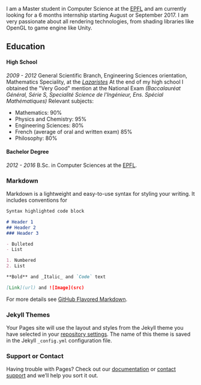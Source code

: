 I am a Master student in Computer Science at the [EPFL](http://www.epfl.ch) and am currently looking for a 6 months internship starting August or September 2017. 
I am very passionate about all rendering technologies, from shading libraries like OpenGL to game engine like Unity. 

## Education

#### High School 
_2009 - 2012_
General Scientific Branch, Engineering Sciences orientation, Mathematics Speciality, at the [_Lazaristes_](http://www.auxlazaristes.fr/lycee-aux-lazaristes/)
At the end of my high school I obtained the "Very Good" mention at the National Exam _(Baccalauréat Général, Série S, Specialité Science de l'Ingénieur, Ens. Spécial Mathématiques)_
Relevant subjects: 
- Mathematics: 90%
- Physics and Chemistry: 95%
- Engineering Sciences: 80%
- French (average of oral and written exam) 85%
- Philosophy: 80%

#### Bachelor Degree
_2012 - 2016_
B.Sc. in Computer Sciences at the [EPFL](http://www.epfl.ch).


### Markdown

Markdown is a lightweight and easy-to-use syntax for styling your writing. It includes conventions for

```markdown
Syntax highlighted code block

# Header 1
## Header 2
### Header 3

- Bulleted
- List

1. Numbered
2. List

**Bold** and _Italic_ and `Code` text

[Link](url) and ![Image](src)
```

For more details see [GitHub Flavored Markdown](https://guides.github.com/features/mastering-markdown/).

### Jekyll Themes

Your Pages site will use the layout and styles from the Jekyll theme you have selected in your [repository settings](https://github.com/jadkhoury/jadkhoury.github.io/settings). The name of this theme is saved in the Jekyll `_config.yml` configuration file.

### Support or Contact

Having trouble with Pages? Check out our [documentation](https://help.github.com/categories/github-pages-basics/) or [contact support](https://github.com/contact) and we’ll help you sort it out.
